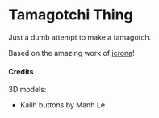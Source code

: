 # Tamagotchi Thing

Just a dumb attempt to make a tamagotch.

Based on the amazing work of [jcrona](https://github.com/jcrona)!





#### Credits

3D models:
 - Kailh buttons by Manh Le 
